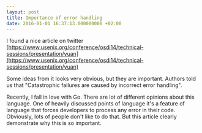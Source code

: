 ```yaml
---
layout: post
title: Importance of error handling
date: 2016-01-01 16:37:13.000000000 +02:00
---
```

I found a nice article on twitter [https://www.usenix.org/conference/osdi14/technical-sessions/presentation/yuan](https://www.usenix.org/conference/osdi14/technical-sessions/presentation/yuan)        

Some ideas from it looks very obvious, but they are important. Authors told us that "Catastrophic failures are caused by incorrect error handling".   
   
Recently, I fall in love with Go. There are lot of different opinions about this language. One of heavily discussed points of language it's a feature of language that forces developers to process any error in their code. Obviously, lots of people don't like to do that. But this article clearly demonstrate why this is so important. 